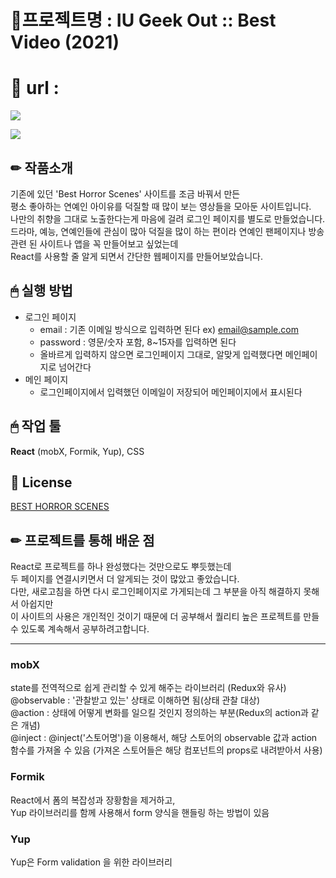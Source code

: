 # 📌프로젝트명 : IU Geek Out :: Best Video (2021)

# 📎 url : 

![](https://images.velog.io/images/hyerimiya/post/e64abfdf-0c85-472d-a8a3-d6ac0b6174fd/1.png)

![](https://images.velog.io/images/hyerimiya/post/aec9a9f9-0f3e-4134-97ca-b17c445e61ee/2.png)


## ✏ 작품소개
기존에 있던 'Best Horror Scenes' 사이트를 조금 바꿔서 만든  
평소 좋아하는 연예인 아이유를 덕질할 때 많이 보는 영상들을 모아둔 사이트입니다.  
나만의 취향을 그대로 노출한다는게 마음에 걸려 로그인 페이지를 별도로 만들었습니다.  
드라마, 예능, 연예인들에 관심이 많아 덕질을 많이 하는 편이라 연예인 팬페이지나 방송 관련 된 사이트나 앱을 꼭 만들어보고 싶었는데  
React를 사용할 줄 알게 되면서 간단한 웹페이지를 만들어보았습니다.

## 🖱 실행 방법
* 로그인 페이지
  - email : 기존 이메일 방식으로 입력하면 된다 ex) email@sample.com
  - password : 영문/숫자 포함, 8~15자를 입력하면 된다
  - 올바르게 입력하지 않으면 로그인페이지 그대로, 알맞게 입력했다면 메인페이지로 넘어간다
* 메인 페이지
  - 로그인페이지에서 입력했던 이메일이 저장되어 메인페이지에서 표시된다

## 🖱 작업 툴
**React** (mobX, Formik, Yup), CSS

## 📎 License
[BEST HORROR SCENES](https://besthorrorscenes.com/)

## ✏ 프로젝트를 통해 배운 점
React로 프로젝트를 하나 완성했다는 것만으로도 뿌듯했는데  
두 페이지를 연결시키면서 더 알게되는 것이 많았고 좋았습니다.  
다만, 새로고침을 하면 다시 로그인페이지로 가게되는데 그 부분을 아직 해결하지 못해서 아쉽지만  
이 사이트의 사용은 개인적인 것이기 때문에 더 공부해서 퀄리티 높은 프로젝트를 만들 수 있도록 계속해서 공부하려고합니다.

---

### mobX
state를 전역적으로 쉽게 관리할 수 있게 해주는 라이브러리 (Redux와 유사)  
@observable : '관찰받고 있는' 상태로 이해하면 됨(상태 관찰 대상)  
@action : 상태에 어떻게 변화를 일으킬 것인지 정의하는 부분(Redux의 action과 같은 개념)  
@inject : @inject('스토어명')을 이용해서, 해당 스토어의 observable 값과 action 함수를 가져올 수 있음 (가져온 스토어들은 해당 컴포넌트의 props로 내려받아서 사용)  

### Formik
React에서 폼의 복잡성과 장황함을 제거하고,  
Yup 라이브러리를 함께 사용해서 form 양식을 핸들링 하는 방법이 있음

### Yup 
Yup은 Form validation 을 위한 라이브러리 
